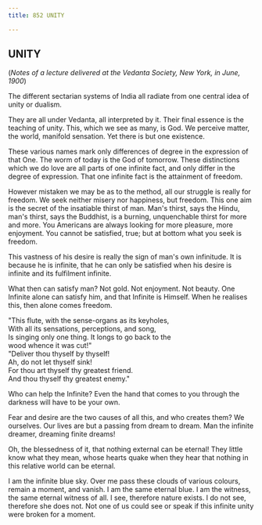 ```yaml
---
title: 852 UNITY

---
```

  

## UNITY

(*Notes of a lecture delivered at the Vedanta Society, New York, in
June, 1900*)

The different sectarian systems of India all radiate from one central
idea of unity or dualism.

They are all under Vedanta, all interpreted by it. Their final essence
is the teaching of unity. This, which we see as many, is God. We
perceive matter, the world, manifold sensation. Yet there is but one
existence.

These various names mark only differences of degree in the expression of
that One. The worm of today is the God of tomorrow. These distinctions
which we do love are all parts of one infinite fact, and only differ in
the degree of expression. That one infinite fact is the attainment of
freedom.

However mistaken we may be as to the method, all our struggle is really
for freedom. We seek neither misery nor happiness, but freedom. This one
aim is the secret of the insatiable thirst of man. Man's thirst, says
the Hindu, man's thirst, says the Buddhist, is a burning, unquenchable
thirst for more and more. You Americans are always looking for more
pleasure, more enjoyment. You cannot be satisfied, true; but at bottom
what you seek is freedom.

This vastness of his desire is really the sign of man's own infinitude.
It is because he is infinite, that he can only be satisfied when his
desire is infinite and its fulfilment infinite.

What then can satisfy man? Not gold. Not enjoyment. Not beauty. One
Infinite alone can satisfy him, and that Infinite is Himself. When he
realises this, then alone comes freedom.

"This flute, with the sense-organs as its keyholes,  
With all its sensations, perceptions, and song,  
Is singing only one thing. It longs to go back to the  
      wood whence it was cut!"  
"Deliver thou thyself by thyself!  
Ah, do not let thyself sink!  
For thou art thyself thy greatest friend.  
And thou thyself thy greatest enemy."

Who can help the Infinite? Even the hand that comes to you through the
darkness will have to be your own.

Fear and desire are the two causes of all this, and who creates them? We
ourselves. Our lives are but a passing from dream to dream. Man the
infinite dreamer, dreaming finite dreams!

Oh, the blessedness of it, that nothing external can be eternal! They
little know what they mean, whose hearts quake when they hear that
nothing in this relative world can be eternal.

I am the infinite blue sky. Over me pass these clouds of various
colours, remain a moment, and vanish. I am the same eternal blue. I am
the witness, the same eternal witness of all. I see, therefore nature
exists. I do not see, therefore she does not. Not one of us could see or
speak if this infinite unity were broken for a moment.